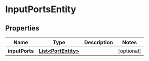 
# InputPortsEntity

## Properties
Name | Type | Description | Notes
------------ | ------------- | ------------- | -------------
**inputPorts** | [**List&lt;PortEntity&gt;**](PortEntity.md) |  |  [optional]



